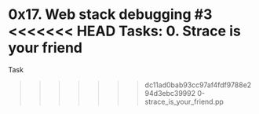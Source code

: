 0x17. Web stack debugging #3
<<<<<<< HEAD
Tasks:
0. Strace is your friend
=======
Task
>>>>>>> dc11ad0bab93cc97af4fdf9788e294d3ebc39992
0-strace_is_your_friend.pp
